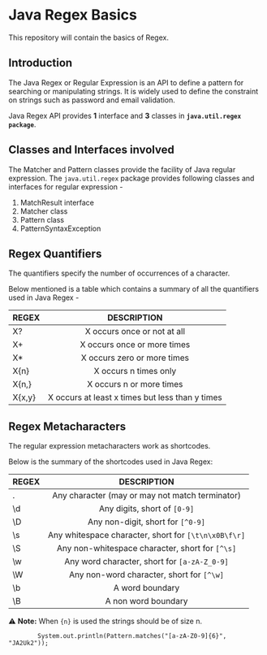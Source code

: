 # Java Regex Basics

This repository will contain the basics of Regex.

## Introduction

The Java Regex or Regular Expression is an API to define a pattern for searching or manipulating strings. It is widely used to define the constraint on strings such as password and email validation.

Java Regex API provides **1** interface and **3** classes in **```java.util.regex package```**.

## Classes and Interfaces involved

The Matcher and Pattern classes provide the facility of Java regular expression. The ```java.util.regex``` package provides following classes and interfaces for regular expression - 

1. MatchResult interface
1. Matcher class
1. Pattern class
1. PatternSyntaxException

## Regex Quantifiers

The quantifiers specify the number of occurrences of a character.

Below mentioned is a table which contains a summary of all the quantifiers used in Java Regex - 

| REGEX  |                   DESCRIPTION                   |
|--------|:-----------------------------------------------:|
| X?     |           X occurs once or not at all           |
| X+     |           X occurs once or more times           |
| X*     |           X occurs zero or more times           |
| X{n}   |              X occurs n times only              |
| X{n,}  |             X occurs n or more times            |
| X{x,y} | X occurs at least x times but less than y times |

## Regex Metacharacters

The regular expression metacharacters work as shortcodes.

Below is the summary of the shortcodes used in Java Regex:

| REGEX |                        DESCRIPTION                       |
|-------|:--------------------------------------------------------:|
| .     |      Any character (may or may not match terminator)     |
| \d    |             Any digits, short of ```[0-9]```             |
| \D    |           Any non-digit, short for ```[^0-9]```          |
| \s    | Any whitespace character, short for ```[\t\n\x0B\f\r]``` |
| \S    |    Any non-whitespace character, short for ```[^\s]```   |
| \w    |     Any word character, short for ```[a-zA-Z_0-9]```     |
| \W    |       Any non-word character, short for ```[^\w]```      |
| \b    |                      A word boundary                     |
| \B    |                    A non word boundary                   |


:warning:   **Note:** 
            When ```{n}``` is used the strings should be of size n.

            System.out.println(Pattern.matches("[a-zA-Z0-9]{6}", "JA2Uk2"));  
            